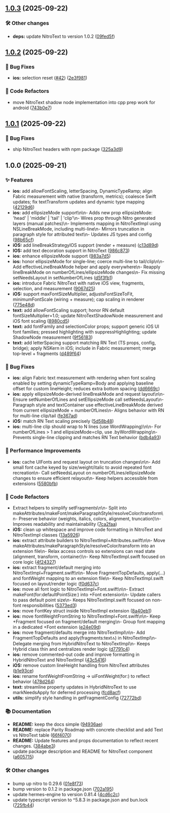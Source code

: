 ## [1.0.3](https://github.com/patrickkabwe/react-native-nitro-text/compare/v1.0.2...v1.0.3) (2025-09-22)

### 🛠️ Other changes

* **deps:** update NitroText to version 1.0.2 ([09fed5f](https://github.com/patrickkabwe/react-native-nitro-text/commit/09fed5f6d3c9f20b0690b9947b3f53be933051b0))

## [1.0.2](https://github.com/patrickkabwe/react-native-nitro-text/compare/v1.0.1...v1.0.2) (2025-09-22)

### 🐛 Bug Fixes

* **ios:** selection reset ([#42](https://github.com/patrickkabwe/react-native-nitro-text/issues/42)) ([2e3f981](https://github.com/patrickkabwe/react-native-nitro-text/commit/2e3f9819d7ba9691d61934578401aa73f5b1cdbe))

### 🔄 Code Refactors

* move NitroText shadow node implementation into cpp prep work for android ([743b0e7](https://github.com/patrickkabwe/react-native-nitro-text/commit/743b0e722dae94849950a1161c0d4fb02c1c1c22))

## [1.0.1](https://github.com/patrickkabwe/react-native-nitro-text/compare/v1.0.0...v1.0.1) (2025-09-22)

### 🐛 Bug Fixes

* ship NitroText headers with npm package ([325a3d9](https://github.com/patrickkabwe/react-native-nitro-text/commit/325a3d917b25b56809a6bd5741af7849fb224345))

## 1.0.0 (2025-09-21)

### ✨ Features

* **ios:** add allowFontScaling, letterSpacing, DynamicTypeRamp; align Fabric measurement with native (transform, metrics); coalesce Swift updates; fix textTransform updates and dynamic type mapping ([42129d6](https://github.com/patrickkabwe/react-native-nitro-text/commit/42129d66307f9edb55069efa68afae4bde774db3))
* **ios:** add ellipsizeMode support\n\n- Adds new prop ellipsizeMode: 'head' | 'middle' | 'tail' | 'clip'\n- Wires prop through Nitro generated layers (manual patches)\n- Implements mapping in NitroTextImpl using NSLineBreakMode, including multi-line\n- Mirrors truncation in paragraph style for attributed text\n- Updates JS types and config ([98b65cf](https://github.com/patrickkabwe/react-native-nitro-text/commit/98b65cf3a0a61ec90e4afd6b787d8cd66735e0b6))
* **iOS:** add lineBreakStrategyIOS support (render + measure) ([c13d89d](https://github.com/patrickkabwe/react-native-nitro-text/commit/c13d89dbce85626f4cd65bff40a9bef3d6ea7e69))
* **IOS:** add text decoration support in NitroText ([986c873](https://github.com/patrickkabwe/react-native-nitro-text/commit/986c873e40dd21da9f2190c852ada1a111909463))
* **ios:** enhance ellipsizeMode support ([983a7d5](https://github.com/patrickkabwe/react-native-nitro-text/commit/983a7d5b2632f2e57bfdcd70310276e5d54dd9ae))
* **ios:** honor ellipsizeMode for single-line; coerce multi-line to tail/clip\n\n- Add effectiveLineBreakMode helper and apply everywhere\n- Reapply lineBreakMode on numberOfLines/ellipsizeMode changes\n- Fix missing setNeedsLayout in setNumberOfLines ([d5f3fb1](https://github.com/patrickkabwe/react-native-nitro-text/commit/d5f3fb136675ce556862c4aee1bbdbe79939763c))
* **ios:** introduce Fabric NitroText with native iOS view, fragments, selection, and measurement ([9067d25](https://github.com/patrickkabwe/react-native-nitro-text/commit/9067d250a81e4c4b834c687a03490daacb910607))
* **iOS:** support maxFontSizeMultiplier, adjustsFontSizeToFit, minimumFontScale (wiring + measure); cap scaling in renderer ([775e48d](https://github.com/patrickkabwe/react-native-nitro-text/commit/775e48d4938b6279a93d6b329f49edebdabe2c37))
* **text:** add allowFontScaling support; honor RN default fontSizeMultiplier=1.0; update NitroTextShadowNode measurement and iOS font scaling ([8980cd5](https://github.com/patrickkabwe/react-native-nitro-text/commit/8980cd58fc4a53e8a4091a98de4e8362f7aa8013))
* **text:** add fontFamily and selectionColor props; support generic iOS UI font families; pressed highlighting with suppressHighlighting; update ShadowNode measurement ([9f56183](https://github.com/patrickkabwe/react-native-nitro-text/commit/9f56183a0e9943046c3e5567ea4e093a3a69136c))
* **text:** add letterSpacing support matching RN Text (TS props, config, bridge); apply NSKern in iOS; include in Fabric measurement; merge top-level + fragments ([d489f64](https://github.com/patrickkabwe/react-native-nitro-text/commit/d489f64d425964d9e8851c01a9f9f6a13f6246aa))

### 🐛 Bug Fixes

* **ios:** align Fabric text measurement with rendering when font scaling enabled by setting dynamicTypeRamp=Body and applying baseline offset for custom lineHeight; reduces extra bottom spacing ([dd6669c](https://github.com/patrickkabwe/react-native-nitro-text/commit/dd6669c87eb6fdf0d2eccc54129bfd4f0d490957))
* **ios:** apply ellipsizeMode-derived lineBreakMode and request layout\n\n- Ensure setNumberOfLines and setEllipsizeMode call setNeedsLayout\n- Paragraph style and textContainer use effectiveLineBreakMode derived from current ellipsizeMode + numberOfLines\n- Aligns behavior with RN for multi-line clip/tail ([fe367ad](https://github.com/patrickkabwe/react-native-nitro-text/commit/fe367adcad43f556e569a0cddcad4d0271aa53c4))
* **iOS:** match RN Text scaling precisely ([5d58b48](https://github.com/patrickkabwe/react-native-nitro-text/commit/5d58b48097db086f2152ced8216f9e4f3d190831))
* **ios:** multi-line clip should wrap to N lines (use WordWrapping)\n\n- For numberOfLines > 1 and ellipsizeMode=clip, use .byWordWrapping\n- Prevents single-line clipping and matches RN Text behavior ([bdb4a93](https://github.com/patrickkabwe/react-native-nitro-text/commit/bdb4a93c5bacc80014be1816f58fa006eed945b6))

### 💨 Performance Improvements

* **ios:** cache UIFonts and request layout on truncation changes\n\n- Add small font cache keyed by size/weight/italic to avoid repeated font recreation\n- Call setNeedsLayout on numberOfLines/ellipsizeMode changes to ensure efficient relayout\n- Keep helpers accessible from extensions ([5580bfb](https://github.com/patrickkabwe/react-native-nitro-text/commit/5580bfb602f5d5da226abf2e663bd38ab5d1b39e))

### 🔄 Code Refactors

* Extract helpers to simplify setFragments\n\n- Split into makeAttributes/makeFont/makeParagraphStyle/resolveColor/transform\n- Preserve behavior (weights, italics, colors, alignment, truncation)\n- Improves readability and maintainability ([7ca2faa](https://github.com/patrickkabwe/react-native-nitro-text/commit/7ca2faa7e0a59e6557deff4ab97d7cd940f812fa))
* **iOS:** clean up whitespace and improve code formatting in NitroText and NitroTextImpl classes ([13a5926](https://github.com/patrickkabwe/react-native-nitro-text/commit/13a5926ef7d9025adeefa3937c1f4460f7ae7788))
* **ios:** extract attribute builders to NitroTextImpl+Attributes.swift\n\n- Move makeAttributes/makeParagraphStyle/resolveColor/transform into an extension file\n- Relax access controls so extensions can read state (alignment, transform, container)\n- Keep NitroTextImpl.swift focused on core logic ([4f24327](https://github.com/patrickkabwe/react-native-nitro-text/commit/4f24327e61a4beddffe5a5e37fa177473d0d32a3))
* **ios:** extract fragment/default merging into NitroTextImpl+Fragment.swift\n\n- Move FragmentTopDefaults, apply(...) and fontWeight mapping to an extension file\n- Keep NitroTextImpl.swift focused on layout/render logic ([f0d637c](https://github.com/patrickkabwe/react-native-nitro-text/commit/f0d637c3361fdfaeb2e7437a2da0f4fe2b86db86))
* **ios:** move all font logic to NitroTextImpl+Font.swift\n\n- Extract makeFont(for:defaultPointSize:) into +Font extension\n- Update callers to pass default point size\n- Keeps NitroTextImpl.swift focused on non-font responsibilities ([5373ed3](https://github.com/patrickkabwe/react-native-nitro-text/commit/5373ed3a8c5b6d70c5b034409065317cb9a94a61))
* **ios:** move FontKey struct inside NitroTextImpl extension ([8a40eb1](https://github.com/patrickkabwe/react-native-nitro-text/commit/8a40eb1546a04a03fc0b275ce99cf50d92993619))
* **ios:** move fontWeightFromString to NitroTextImpl+Font.swift\n\n- Keep +Fragment focused on fragment/default merging\n- Group font mapping in a dedicated +Font extension ([e24e09d](https://github.com/patrickkabwe/react-native-nitro-text/commit/e24e09d2248e208c88ddde8f3d57f28037bb5465))
* **ios:** move fragment/defaults merge into NitroTextImpl\n\n- Add FragmentTopDefaults and apply(fragments:text:top:) in NitroTextImpl\n- Delegate merging from HybridNitroText to NitroTextImpl\n- Keeps Hybrid class thin and centralizes render logic ([d7791c4](https://github.com/patrickkabwe/react-native-nitro-text/commit/d7791c4206931e9dc56a60db53ad99fc052bc2cf))
* **ios:** remove commented-out code and improve formatting in HybridNitroText and NitroTextImpl ([43c5416](https://github.com/patrickkabwe/react-native-nitro-text/commit/43c54165559ac282c3c378c23e502771b2816160))
* **iOS:** remove custom lineHeight handling from NitroText attributes ([b1e93ce](https://github.com/patrickkabwe/react-native-nitro-text/commit/b1e93ce8107a358d7ee40294ef9b140fdd03ecd7))
* **ios:** rename fontWeightFromString -> uiFontWeight(for:) to reflect behavior ([478d264](https://github.com/patrickkabwe/react-native-nitro-text/commit/478d264f291baf9b500e2ab5043ee7119b4432aa))
* **text:** streamline property updates in HybridNitroText to use markNeedsApply for deferred processing ([fcd8acf](https://github.com/patrickkabwe/react-native-nitro-text/commit/fcd8acf3887e26918a438464fd4cccfe9d58210a))
* **utils:** simplify style handling in getFragmentConfig ([72772bd](https://github.com/patrickkabwe/react-native-nitro-text/commit/72772bd73c7b0420aab8869b21c493c1e045db71))

### 📚 Documentation

* **README:** keep the docs simple ([94936ae](https://github.com/patrickkabwe/react-native-nitro-text/commit/94936ae334ff654d53073805b9d18363a0af7e66))
* **README:** replace Parity Roadmap with concrete checklist and add Text vs NitroText table ([66f4070](https://github.com/patrickkabwe/react-native-nitro-text/commit/66f4070dd75eb76e6be4a5d72c5f19fb22c0ad57))
* **README:** Update features and props documentation to reflect recent changes. ([384abe3](https://github.com/patrickkabwe/react-native-nitro-text/commit/384abe34d12b4e393056c5ac7d29d3dbb2289025))
* update package description and README for NitroText component ([a605715](https://github.com/patrickkabwe/react-native-nitro-text/commit/a605715b3d8df809ae20ff3ab4768c18e843ca3d))

### 🛠️ Other changes

* bump up nitro to 0.29.6 ([01e8f73](https://github.com/patrickkabwe/react-native-nitro-text/commit/01e8f73a9b5dbcd913da1a2bd95622cb80ac7ae0))
* bump version to 0.1.2 in package.json ([702a195](https://github.com/patrickkabwe/react-native-nitro-text/commit/702a1956bb814aa1b8c6b68cf77262e6429fff0e))
* update hermes-engine to version 0.81.4 ([4cd6c2c](https://github.com/patrickkabwe/react-native-nitro-text/commit/4cd6c2c14ba4e775babe859ebdc840be67e1c1c4))
* update typescript version to ^5.8.3 in package.json and bun.lock ([725fb44](https://github.com/patrickkabwe/react-native-nitro-text/commit/725fb44e369863c7906ec5a01a3fec84ee8903e6))
